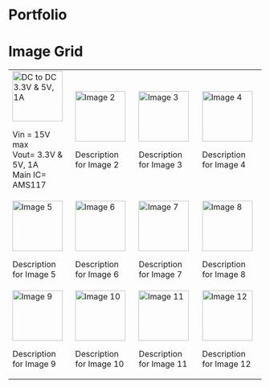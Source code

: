 # Portfolio

# Image Grid

<table>
  <tr>
    <td>
      <img src="https://private-user-images.githubusercontent.com/178875112/363482945-99af77b9-da4c-403c-95f7-92eeb2812c17.png?jwt=eyJhbGciOiJIUzI1NiIsInR5cCI6IkpXVCJ9.eyJpc3MiOiJnaXRodWIuY29tIiwiYXVkIjoicmF3LmdpdGh1YnVzZXJjb250ZW50LmNvbSIsImtleSI6ImtleTUiLCJleHAiOjE3MjUxOTA1OTksIm5iZiI6MTcyNTE5MDI5OSwicGF0aCI6Ii8xNzg4NzUxMTIvMzYzNDgyOTQ1LTk5YWY3N2I5LWRhNGMtNDAzYy05NWY3LTkyZWViMjgxMmMxNy5wbmc_WC1BbXotQWxnb3JpdGhtPUFXUzQtSE1BQy1TSEEyNTYmWC1BbXotQ3JlZGVudGlhbD1BS0lBVkNPRFlMU0E1M1BRSzRaQSUyRjIwMjQwOTAxJTJGdXMtZWFzdC0xJTJGczMlMkZhd3M0X3JlcXVlc3QmWC1BbXotRGF0ZT0yMDI0MDkwMVQxMTMxMzlaJlgtQW16LUV4cGlyZXM9MzAwJlgtQW16LVNpZ25hdHVyZT01YWE1ZjE0NGQ1NGEzMWMyZTdkMjZkNjA5YzYxYWQ1MTYxNDkwMmIzYWNkN2VhYmE5ZmYyNDQxZmVhYjZjMDkyJlgtQW16LVNpZ25lZEhlYWRlcnM9aG9zdCZhY3Rvcl9pZD0wJmtleV9pZD0wJnJlcG9faWQ9MCJ9.v-iQTWDe__EQJXD1xSXNV53eOE5dYCGqozolD_VFUSU" alt="DC to DC 3.3V & 5V, 1A" style="width:100px;">
      <p>Vin = 15V max <br> Vout= 3.3V & 5V, 1A <br> Main IC= AMS117<br></p>
    </td>
    <td>
      <img src="image2.jpg" alt="Image 2" style="width:100px;">
      <p>Description for Image 2</p>
    </td>
    <td>
      <img src="image3.jpg" alt="Image 3" style="width:100px;">
      <p>Description for Image 3</p>
    </td>
    <td>
      <img src="image4.jpg" alt="Image 4" style="width:100px;">
      <p>Description for Image 4</p>
    </td>
  </tr>
  <tr>
    <td>
      <img src="image5.jpg" alt="Image 5" style="width:100px;">
      <p>Description for Image 5</p>
    </td>
    <td>
      <img src="image6.jpg" alt="Image 6" style="width:100px;">
      <p>Description for Image 6</p>
    </td>
    <td>
      <img src="image7.jpg" alt="Image 7" style="width:100px;">
      <p>Description for Image 7</p>
    </td>
    <td>
      <img src="image8.jpg" alt="Image 8" style="width:100px;">
      <p>Description for Image 8</p>
    </td>
  </tr>
  <tr>
    <td>
      <img src="image9.jpg" alt="Image 9" style="width:100px;">
      <p>Description for Image 9</p>
    </td>
    <td>
      <img src="image10.jpg" alt="Image 10" style="width:100px;">
      <p>Description for Image 10</p>
    </td>
    <td>
      <img src="image11.jpg" alt="Image 11" style="width:100px;">
      <p>Description for Image 11</p>
    </td>
    <td>
      <img src="image12.jpg" alt="Image 12" style="width:100px;">
      <p>Description for Image 12</p>
    </td>
  </tr>
</table>
